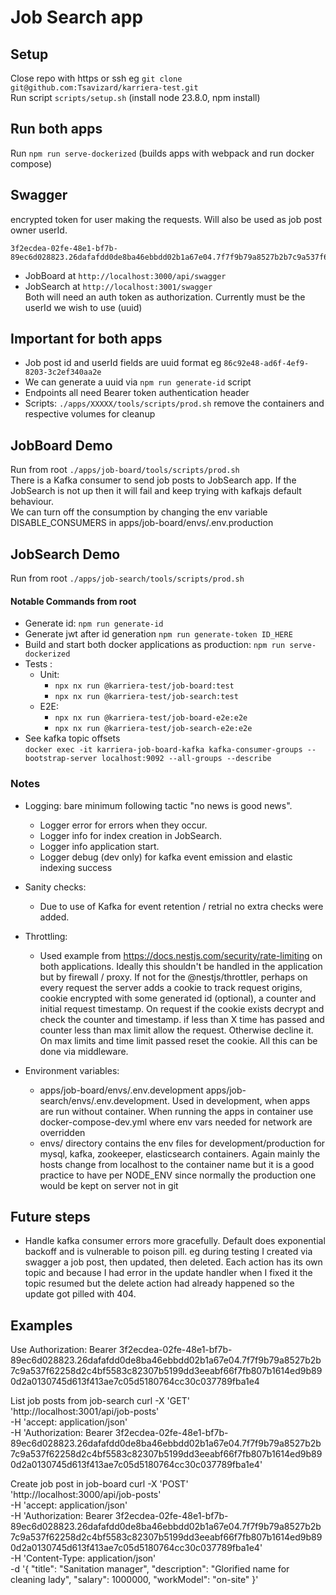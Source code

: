 # Job Search app

## Setup

Close repo with https or ssh eg `git clone git@github.com:Tsavizard/karriera-test.git`\
Run script `scripts/setup.sh` (install node 23.8.0, npm install)

## Run both apps

Run `npm run serve-dockerized` (builds apps with webpack and run docker compose)

## Swagger

encrypted token for user making the requests. Will also be used as job post owner userId.

    3f2ecdea-02fe-48e1-bf7b-89ec6d028823.26dafafdd0de8ba46ebbdd02b1a67e04.7f7f9b79a8527b2b7c9a537f62258d2c4bf5583c82307b5199dd3eeabf66f7fb807b1614ed9b890d2a0130745d613f413ae7c05d5180764cc30c037789fba1e4



- JobBoard at `http://localhost:3000/api/swagger`
- JobSearch at `http://localhost:3001/swagger`\
  Both will need an auth token as authorization. Currently must be the userId we wish to use (uuid)

## Important for both apps

- Job post id and userId fields are uuid format eg `86c92e48-ad6f-4ef9-8203-3c2ef340aa2e`
- We can generate a uuid via `npm run generate-id` script
- Endpoints all need Bearer token authentication header
- Scripts: `./apps/XXXXX/tools/scripts/prod.sh` remove the containers and respective volumes for cleanup

## JobBoard Demo

Run from root `./apps/job-board/tools/scripts/prod.sh`\
There is a Kafka consumer to send job posts to JobSearch app. If the JobSearch is not up then it will fail and keep trying with kafkajs default behaviour.\
We can turn off the consumption by changing the env variable DISABLE_CONSUMERS in apps/job-board/envs/.env.production

## JobSearch Demo

Run from root `./apps/job-search/tools/scripts/prod.sh`

#### Notable Commands from root

- Generate id: `npm run generate-id`
- Generate jwt after id generation `npm run generate-token ID_HERE`
- Build and start both docker applications as production: `npm run serve-dockerized`
- Tests :
  - Unit:
    - `npx nx run @karriera-test/job-board:test`
    - `npx nx run @karriera-test/job-search:test`
  - E2E:
    - `npx nx run @karriera-test/job-board-e2e:e2e`
    - `npx nx run @karriera-test/job-search-e2e:e2e`
- See kafka topic offsets\
  `docker exec -it karriera-job-board-kafka kafka-consumer-groups --bootstrap-server localhost:9092 --all-groups --describe`

### Notes

- Logging: bare minimum following tactic "no news is good news".
  - Logger error for errors when they occur.
  - Logger info for index creation in JobSearch.
  - Logger info application start.
  - Logger debug (dev only) for kafka event emission and elastic indexing success

- Sanity checks:
  - Due to use of Kafka for event retention / retrial no extra checks were added.

- Throttling:
  - Used example from https://docs.nestjs.com/security/rate-limiting on both applications. Ideally this shouldn't be handled in the application but by firewall / proxy.
  If not for the @nestjs/throttler, perhaps on every request the server adds a cookie to track request origins, cookie encrypted with some generated id (optional), a counter and initial request timestamp. On request if the cookie exists decrypt and check the counter and timestamp. if less than X time has passed and counter less than max limit allow the request. Otherwise decline it. On max limits and time limit passed reset the cookie. All this can be done via middleware.

- Environment variables:
  - apps/job-board/envs/.env.development apps/job-search/envs/.env.development. Used in development, when apps are run without container. When running the apps in container use docker-compose-dev.yml where env vars needed for network are overridden
  - envs/ directory contains the env files for development/production for mysql, kafka, zookeeper, elasticsearch containers. Again mainly the hosts change from localhost to the container name but it is a good practice to have per NODE_ENV since normally the production one would be kept on server not in git

## Future steps

- Handle kafka consumer errors more gracefully. Default does exponential backoff and is vulnerable to poison pill.
  eg during testing I created via swagger a job post, then updated, then deleted. Each action has its own topic and because I had error in the update handler when I fixed it
  the topic resumed but the delete action had already happened so the update got pilled with 404.

## Examples

Use Authorization: Bearer 3f2ecdea-02fe-48e1-bf7b-89ec6d028823.26dafafdd0de8ba46ebbdd02b1a67e04.7f7f9b79a8527b2b7c9a537f62258d2c4bf5583c82307b5199dd3eeabf66f7fb807b1614ed9b890d2a0130745d613f413ae7c05d5180764cc30c037789fba1e4

List job posts from job-search
curl -X 'GET' \
 'http://localhost:3001/api/job-posts' \
 -H 'accept: application/json' \
 -H 'Authorization: Bearer 3f2ecdea-02fe-48e1-bf7b-89ec6d028823.26dafafdd0de8ba46ebbdd02b1a67e04.7f7f9b79a8527b2b7c9a537f62258d2c4bf5583c82307b5199dd3eeabf66f7fb807b1614ed9b890d2a0130745d613f413ae7c05d5180764cc30c037789fba1e4'

Create job post in job-board
curl -X 'POST' \
 'http://localhost:3000/api/job-posts' \
 -H 'accept: application/json' \
 -H 'Authorization: Bearer 3f2ecdea-02fe-48e1-bf7b-89ec6d028823.26dafafdd0de8ba46ebbdd02b1a67e04.7f7f9b79a8527b2b7c9a537f62258d2c4bf5583c82307b5199dd3eeabf66f7fb807b1614ed9b890d2a0130745d613f413ae7c05d5180764cc30c037789fba1e4' \
 -H 'Content-Type: application/json' \
 -d '{
"title": "Sanitation manager",
"description": "Glorified name for cleaning lady",
"salary": 1000000,
"workModel": "on-site"
}'

